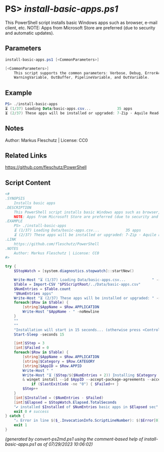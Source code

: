 PS> *install-basic-apps.ps1*
====================

This PowerShell script installs basic Windows apps such as browser, e-mail client, etc.
NOTE: Apps from Microsoft Store are preferred (due to security and automatic updates).

Parameters
----------
```powershell
install-basic-apps.ps1 [<CommonParameters>]

[<CommonParameters>]
    This script supports the common parameters: Verbose, Debug, ErrorAction, ErrorVariable, WarningAction, 
    WarningVariable, OutBuffer, PipelineVariable, and OutVariable.
```

Example
-------
```powershell
PS> ./install-basic-apps
⏳ (1/37) Loading Data/basic-apps.csv...            35 apps
⏳ (2/37) These apps will be installed or upgraded: 7-Zip · Aquile Reader ...

```

Notes
-----
Author: Markus Fleschutz | License: CC0

Related Links
-------------
https://github.com/fleschutz/PowerShell

Script Content
--------------
```powershell
<#
.SYNOPSIS
	Installs basic apps
.DESCRIPTION
	This PowerShell script installs basic Windows apps such as browser, e-mail client, etc.
	NOTE: Apps from Microsoft Store are preferred (due to security and automatic updates). 
.EXAMPLE
	PS> ./install-basic-apps
	⏳ (1/37) Loading Data/basic-apps.csv...            35 apps
	⏳ (2/37) These apps will be installed or upgraded: 7-Zip · Aquile Reader ...
.LINK
	https://github.com/fleschutz/PowerShell
.NOTES
	Author: Markus Fleschutz | License: CC0
#>

try {
	$StopWatch = [system.diagnostics.stopwatch]::startNew()

	Write-Host "⏳ (1/37) Loading Data/basic-apps.csv...            " -noNewline
	$Table = Import-CSV "$PSScriptRoot/../Data/basic-apps.csv"
	$NumEntries = $Table.count
	"$NumEntries apps"
	Write-Host "⏳ (2/37) These apps will be installed or upgraded: " -noNewline
	foreach($Row in $Table) {
		[string]$AppName = $Row.APPLICATION
		Write-Host "$AppName · " -noNewline
	}
	""
	""
	"Installation will start in 15 seconds... (otherwise press <Control> <C> to abort)"
	Start-Sleep -seconds 15

	[int]$Step = 3
	[int]$Failed = 0
	foreach($Row in $Table) {
		[string]$AppName = $Row.APPLICATION
		[string]$Category = $Row.CATEGORY
		[string]$AppID = $Row.APPID
		Write-Host " "
		Write-Host "⏳ ($Step/$($NumEntries + 2)) Installing $Category '$AppName'..."
		& winget install --id $AppID --accept-package-agreements --accept-source-agreements
        	if ($lastExitCode -ne "0") { $Failed++ }
		$Step++
	}
	[int]$Installed = ($NumEntries - $Failed)
	[int]$Elapsed = $StopWatch.Elapsed.TotalSeconds
	"✔️ installed $Installed of $NumEntries basic apps in $Elapsed sec"
	exit 0 # success
} catch {
	"⚠️ Error in line $($_.InvocationInfo.ScriptLineNumber): $($Error[0])"
	exit 1
}
```

*(generated by convert-ps2md.ps1 using the comment-based help of install-basic-apps.ps1 as of 07/29/2023 10:06:02)*
